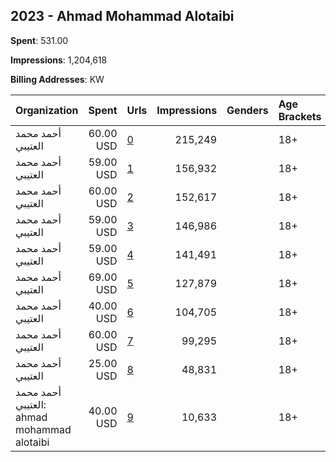 ## 2023 - Ahmad Mohammad Alotaibi 
**Spent**: 531.00

**Impressions**: 1,204,618

**Billing Addresses**: KW

|Organization|Spent|Urls|Impressions|Genders|Age Brackets|Country Codes|
|:---|---:|:---|---:|:---|:---|:---|
|أحمد محمد العتيبي|60.00 USD|[0](https://www.snap.com/political-ads/asset/9220a3dde2209ef419a40a94110272beb1f2b546260a2766af9465d975c27ab0?mediaType=mp4)|215,249||18+|kuwait|
|أحمد محمد العتيبي|59.00 USD|[1](https://www.snap.com/political-ads/asset/60bd4589f9676988ae98a2e20a641fd004612223aee5f1565559a7069b58deb1?mediaType=mp4)|156,932||18+|kuwait|
|أحمد محمد العتيبي|60.00 USD|[2](https://www.snap.com/political-ads/asset/36eff2238a5c20aee1ca1464a24461d5fcf91fba4310974820f381cf17fae680?mediaType=mp4)|152,617||18+|kuwait|
|أحمد محمد العتيبي|59.00 USD|[3](https://www.snap.com/political-ads/asset/2ccbb2fee70f06c3b5c1de3d2876944ff7b6cb8bc3c66de0378ad212347bdde8?mediaType=mp4)|146,986||18+|kuwait|
|أحمد محمد العتيبي|59.00 USD|[4](https://www.snap.com/political-ads/asset/b0aa8e4bb83773b43bd6346be91a6d908c257528af7fd5d58ee0fbd5fd7703a6?mediaType=mp4)|141,491||18+|kuwait|
|أحمد محمد العتيبي|69.00 USD|[5](https://www.snap.com/political-ads/asset/6c2e3a35d9137c18887ade679e26ba39fecba1e0e917d9520f9c718c18735ed8?mediaType=mp4)|127,879||18+|kuwait|
|أحمد محمد العتيبي|40.00 USD|[6](https://www.snap.com/political-ads/asset/4c35507558da676a7d48dfcf8a6b1314b2d9bba2c79d87d36dfe1d93bcc64780?mediaType=mp4)|104,705||18+|kuwait|
|أحمد محمد العتيبي|60.00 USD|[7](https://www.snap.com/political-ads/asset/27f48a6ebbb27ac23f55c211d1abeffcf5d7ccea2f8f5ffde0f37ab3266d899f?mediaType=mp4)|99,295||18+|kuwait|
|أحمد محمد العتيبي|25.00 USD|[8](https://www.snap.com/political-ads/asset/942fc43b155242ed1274c12c55283b749ebbae069571b1cca1f101118feac6d9?mediaType=mp4)|48,831||18+|kuwait|
|أحمد محمد العتيبي: ahmad mohammad alotaibi|40.00 USD|[9](https://www.snap.com/political-ads/asset/e841343684d9be1fdd49d17e0f75cd3ea6455f0bc605d9afc9e162082bf0f711?mediaType=mp4)|10,633||18+|kuwait|
